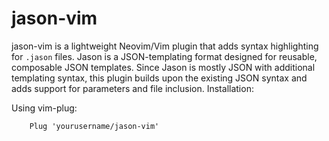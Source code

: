 # jason-vim

jason-vim is a lightweight Neovim/Vim plugin that adds syntax highlighting for `.jason` files. Jason is a JSON-templating format designed for reusable, composable JSON templates. Since Jason is mostly JSON with additional templating syntax, this plugin builds upon the existing JSON syntax and adds support for parameters and file inclusion.
Installation:



Using vim-plug:

        Plug 'yourusername/jason-vim'

